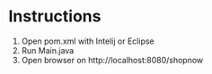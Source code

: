 

# Instructions
1. Open pom.xml with Intelij or Eclipse
2. Run Main.java
3. Open browser on http://localhost:8080/shopnow
